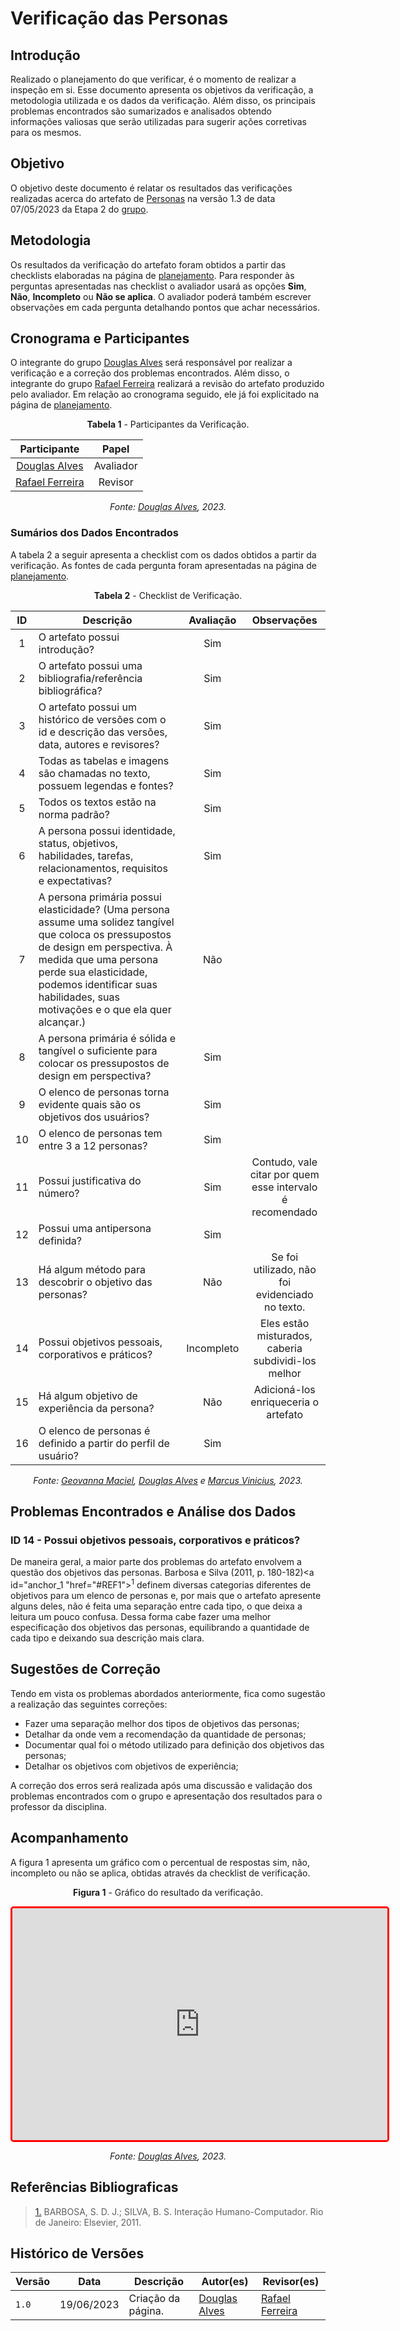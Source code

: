 # Verificação das Personas

## Introdução

Realizado o planejamento do que verificar, é o momento de realizar a inspeção em si. Esse documento apresenta os objetivos da verificação, a metodologia utilizada e os dados da verificação. Além disso, os principais problemas encontrados são sumarizados e analisados obtendo informações valiosas que serão utilizadas para sugerir ações corretivas para os mesmos.

## Objetivo

O objetivo deste documento é relatar os resultados das verificações realizadas acerca do artefato de [Personas](../../../../analise-de-requisitos/personas) na versão 1.3 de data 07/05/2023 da Etapa 2 do [grupo](https://github.com/Interacao-Humano-Computador/2023.1-BilheteriaDigital).

## Metodologia

Os resultados da verificação do artefato foram obtidos a partir das checklists elaboradas na página de [planejamento](../planejamento-verificacao-etapa2-grupo). Para responder às perguntas apresentadas nas checklist o avaliador usará as opções **Sim**, **Não**, **Incompleto** ou **Não se aplica**. O avaliador poderá também escrever observações em cada pergunta detalhando pontos que achar necessários.

## Cronograma e Participantes

O integrante do grupo [Douglas Alves](https://github.com/dougAlvs) será responsável por realizar a verificação e a correção dos problemas encontrados. Além disso, o integrante do grupo [Rafael Ferreira](https://github.com/RafaelCLG0) realizará a revisão do artefato produzido pelo avaliador. Em relação ao cronograma seguido, ele já foi explicitado na página de [planejamento](../etapa3/planejamento-verificacao-etapa3-grupo).

<center>

**Tabela 1** - Participantes da Verificação.

|                   Participante                   |   Papel   |
| :----------------------------------------------: | :-------: |
|   [Douglas Alves](https://github.com/dougAlvs)   | Avaliador |
| [Rafael Ferreira](https://github.com/RafaelCLG0) |  Revisor  |

_Fonte: [Douglas Alves](https://github.com/dougAlvs), 2023._

</center>

### Sumários dos Dados Encontrados

A tabela 2 a seguir apresenta a checklist com os dados obtidos a partir da verificação. As fontes de cada pergunta foram apresentadas na página de [planejamento](../planejamento-verificacao-etapa2-grupo/#personas).

<center>

**Tabela 2** - Checklist de Verificação.

| ID  | Descrição                                                                                                                                                                                                                                                                | Avaliação  |                        Observações                        |
| :-: | ------------------------------------------------------------------------------------------------------------------------------------------------------------------------------------------------------------------------------------------------------------------------ | :--------: | :-------------------------------------------------------: |
|  1  | O artefato possui introdução?                                                                                                                                                                                                                                            |    Sim     |                                                           |
|  2  | O artefato possui uma bibliografia/referência bibliográfica?                                                                                                                                                                                                             |    Sim     |                                                           |
|  3  | O artefato possui um histórico de versões com o id e descrição das versões, data, autores e revisores?                                                                                                                                                                   |    Sim     |                                                           |
|  4  | Todas as tabelas e imagens são chamadas no texto, possuem legendas e fontes?                                                                                                                                                                                             |    Sim     |                                                           |
|  5  | Todos os textos estão na norma padrão?                                                                                                                                                                                                                                   |    Sim     |
|  6  | A persona possui identidade, status, objetivos, habilidades, tarefas, relacionamentos, requisitos e expectativas?                                                                                                                                                        |    Sim     |                                                           |
|  7  | A persona primária possui elasticidade? (Uma persona assume uma solidez tangível que coloca os pressupostos de design em perspectiva. À medida que uma persona perde sua elasticidade, podemos identificar suas habilidades, suas motivações e o que ela quer alcançar.) |    Não     |                                                           |
|  8  | A persona primária é sólida e tangível o suficiente para colocar os pressupostos de design em perspectiva?                                                                                                                                                               |    Sim     |                                                           |
|  9  | O elenco de personas torna evidente quais são os objetivos dos usuários?                                                                                                                                                                                                 |    Sim     |                                                           |
| 10  | O elenco de personas tem entre 3 a 12 personas?                                                                                                                                                                                                                          |    Sim     |                                                           |
| 11  | Possui justificativa do número?                                                                                                                                                                                                                                          |    Sim     | Contudo, vale citar por quem esse intervalo é recomendado |
| 12  | Possui uma antipersona definida?                                                                                                                                                                                                                                         |    Sim     |                                                           |
| 13  | Há algum método para descobrir o objetivo das personas?                                                                                                                                                                                                                  |    Não     |      Se foi utilizado, não foi evidenciado no texto.      |
| 14  | Possui objetivos pessoais, corporativos e práticos?                                                                                                                                                                                                                      | Incompleto |    Eles estão misturados, caberia subdividi-los melhor    |
| 15  | Há algum objetivo de experiência da persona?                                                                                                                                                                                                                             |    Não     |           Adicioná-los enriqueceria o artefato            |
| 16  | O elenco de personas é definido a partir do perfil de usuário?                                                                                                                                                                                                           |    Sim     |                                                           |

_Fonte: [Geovanna Maciel](https://github.com/manuziny), [Douglas Alves](https://github.com/dougAlvs) e [Marcus Vinicius](https://github.com/MarcusVcd), 2023._

</center>

## Problemas Encontrados e Análise dos Dados

### ID 14 - Possui objetivos pessoais, corporativos e práticos?

De maneira geral, a maior parte dos problemas do artefato envolvem a questão dos objetivos das personas. Barbosa e Silva (2011, p. 180-182)<a id="anchor_1 "href="#REF1"><sup>1</sup></a> definem diversas categorias diferentes de objetivos para um elenco de personas e, por mais que o artefato apresente alguns deles, não é feita uma separação entre cada tipo, o que deixa a leitura um pouco confusa. Dessa forma cabe fazer uma melhor especificação dos objetivos das personas, equilibrando a quantidade de cada tipo e deixando sua descrição mais clara.

## Sugestões de Correção

Tendo em vista os problemas abordados anteriormente, fica como sugestão a realização das seguintes correções:

- Fazer uma separação melhor dos tipos de objetivos das personas;
- Detalhar da onde vem a recomendação da quantidade de personas;
- Documentar qual foi o método utilizado para definição dos objetivos das personas;
- Detalhar os objetivos com objetivos de experiência;

A correção dos erros será realizada após uma discussão e validação dos problemas encontrados com o grupo e apresentação dos resultados para o professor da disciplina.

## Acompanhamento

A figura 1 apresenta um gráfico com o percentual de respostas sim, não, incompleto ou não se aplica, obtidas através da checklist de verificação.

<center>

**Figura 1** - Gráfico do resultado da verificação.

<iframe style="border-radius: 5px; border:3px solid red" width="600" height="371" seamless frameborder="0" scrolling="no" src="https://docs.google.com/spreadsheets/d/e/2PACX-1vRu28kPfr7xsLYR2eYenpQxqEniZUxy9OHqgHOKlRbT4ESr6b_-l6Q-L8JBDKiLWezb4ATifcYHQDnx/pubchart?oid=715622531&amp;format=interactive"></iframe>

_Fonte: [Douglas Alves](https://github.com/dougAlvs), 2023._

</center>

## Referências Bibliograficas

> <a id="REF1" href="#anchor_1">1.</a> BARBOSA, S. D. J.; SILVA, B. S. Interação Humano-Computador. Rio de Janeiro: Elsevier, 2011.

## Histórico de Versões

| Versão | Data       | Descrição          | Autor(es)                                    | Revisor(es)                                      |
| ------ | ---------- | ------------------ | -------------------------------------------- | ------------------------------------------------ |
| `1.0`  | 19/06/2023 | Criação da página. | [Douglas Alves](https://github.com/dougAlvs) | [Rafael Ferreira](https://github.com/RafaelCLG0) |

